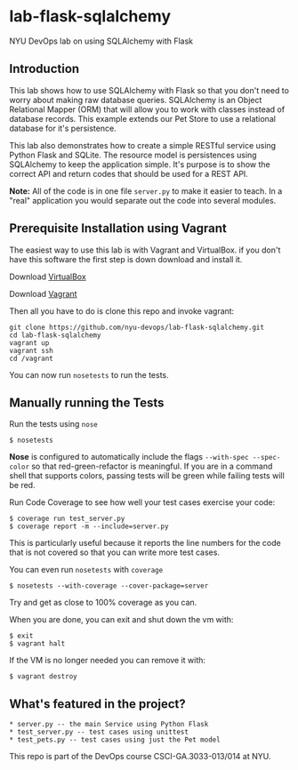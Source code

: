 # lab-flask-sqlalchemy

<!-- [![Build Status](https://travis-ci.org/rofrano/lab-flask-tdd.svg?branch=master)](https://travis-ci.org/rofrano/lab-flask-tdd)
[![Codecov](https://img.shields.io/codecov/c/github/rofrano/lab-flask-tdd.svg)]() -->

NYU DevOps lab on using SQLAlchemy with Flask

## Introduction

This lab shows how to use SQLAlchemy with Flask so that you don't need to worry about making raw database queries. SQLAlchemy is an Object Relational Mapper (ORM) that will allow you to work with classes instead of database records. This example extends our Pet Store to use a relational database for it's persistence.

This lab also demonstrates how to create a simple RESTful service using Python Flask and SQLite.
The resource model is persistences using SQLAlchemy to keep the application simple. It's purpose is to show the correct API and return codes that should be used for a REST API.

**Note:** All of the code is in one file `server.py` to make it easier to teach. In a "real" application you would separate out the code into several modules.

## Prerequisite Installation using Vagrant

The easiest way to use this lab is with Vagrant and VirtualBox. if you don't have this software the first step is down download and install it.

Download [VirtualBox](https://www.virtualbox.org/)

Download [Vagrant](https://www.vagrantup.com/)

Then all you have to do is clone this repo and invoke vagrant:

    git clone https://github.com/nyu-devops/lab-flask-sqlalchemy.git
    cd lab-flask-sqlalchemy
    vagrant up
    vagrant ssh
    cd /vagrant

You can now run `nosetests` to run the tests.

## Manually running the Tests

Run the tests using `nose`

    $ nosetests

**Nose** is configured to automatically include the flags `--with-spec --spec-color` so that red-green-refactor is meaningful. If you are in a command shell that supports colors, passing tests will be green while failing tests will be red.

Run Code Coverage to see how well your test cases exercise your code:

    $ coverage run test_server.py
    $ coverage report -m --include=server.py

This is particularly useful because it reports the line numbers for the code that is not covered so that you can write more test cases.

You can even run `nosetests` with `coverage`

    $ nosetests --with-coverage --cover-package=server

Try and get as close to 100% coverage as you can.

When you are done, you can exit and shut down the vm with:

    $ exit
    $ vagrant halt

If the VM is no longer needed you can remove it with:

    $ vagrant destroy


## What's featured in the project?

    * server.py -- the main Service using Python Flask
    * test_server.py -- test cases using unittest
    * test_pets.py -- test cases using just the Pet model

This repo is part of the DevOps course CSCI-GA.3033-013/014 at NYU.
